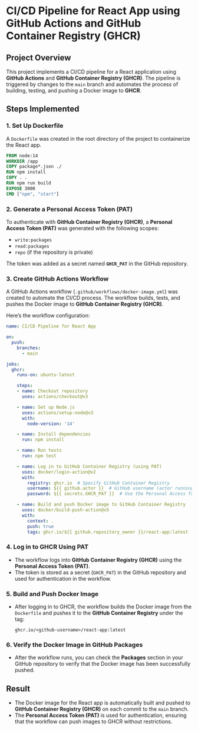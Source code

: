 
# CI/CD Pipeline for React App using GitHub Actions and GitHub Container Registry (GHCR)

## Project Overview

This project implements a CI/CD pipeline for a React application using **GitHub Actions** and **GitHub Container Registry (GHCR)**. The pipeline is triggered by changes to the `main` branch and automates the process of building, testing, and pushing a Docker image to **GHCR**.

## Steps Implemented

### 1. **Set Up Dockerfile**

A `Dockerfile` was created in the root directory of the project to containerize the React app.

```Dockerfile
FROM node:14
WORKDIR /app
COPY package*.json ./
RUN npm install
COPY . .
RUN npm run build
EXPOSE 3000
CMD ["npm", "start"]
```

### 2. **Generate a Personal Access Token (PAT)**
To authenticate with **GitHub Container Registry (GHCR)**, a **Personal Access Token (PAT)** was generated with the following scopes:
- `write:packages`
- `read:packages`
- `repo` (if the repository is private)

The token was added as a secret named **`GHCR_PAT`** in the GitHub repository.

### 3. **Create GitHub Actions Workflow**

A GitHub Actions workflow (`.github/workflows/docker-image.yml`) was created to automate the CI/CD process. The workflow builds, tests, and pushes the Docker image to **GitHub Container Registry (GHCR)**.

Here’s the workflow configuration:

```yaml
name: CI/CD Pipeline for React App

on:
  push:
    branches:
      - main

jobs:
  ghcr:
    runs-on: ubuntu-latest

    steps:
    - name: Checkout repository
      uses: actions/checkout@v3

    - name: Set up Node.js
      uses: actions/setup-node@v3
      with:
        node-version: '14'

    - name: Install dependencies
      run: npm install

    - name: Run tests
      run: npm test

    - name: Log in to GitHub Container Registry (using PAT)
      uses: docker/login-action@v2
      with:
        registry: ghcr.io  # Specify GitHub Container Registry
        username: ${{ github.actor }}  # GitHub username (actor running the workflow)
        password: ${{ secrets.GHCR_PAT }}  # Use the Personal Access Token (PAT)

    - name: Build and push Docker image to GitHub Container Registry
      uses: docker/build-push-action@v5
      with:
        context: .
        push: true
        tags: ghcr.io/${{ github.repository_owner }}/react-app:latest
```

### 4. **Log in to GHCR Using PAT**
- The workflow logs into **GitHub Container Registry (GHCR)** using the **Personal Access Token (PAT)**.
- The token is stored as a secret (`GHCR_PAT`) in the GitHub repository and used for authentication in the workflow.

### 5. **Build and Push Docker Image**
- After logging in to GHCR, the workflow builds the Docker image from the `Dockerfile` and pushes it to the **GitHub Container Registry** under the tag:
  ```
  ghcr.io/<github-username>/react-app:latest
  ```

### 6. **Verify the Docker Image in GitHub Packages**
- After the workflow runs, you can check the **Packages** section in your GitHub repository to verify that the Docker image has been successfully pushed.

## Result

- The Docker image for the React app is automatically built and pushed to **GitHub Container Registry (GHCR)** on each commit to the `main` branch.
- The **Personal Access Token (PAT)** is used for authentication, ensuring that the workflow can push images to GHCR without restrictions.
